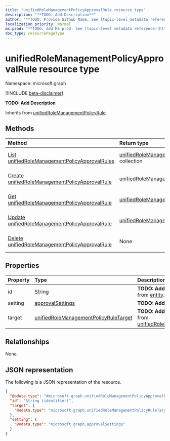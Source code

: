 ```yaml
---
title: "unifiedRoleManagementPolicyApprovalRule resource type"
description: "**TODO: Add Description**"
author: "**TODO: Provide Github Name. See [topic-level metadata reference](https://msgo.azurewebsites.net/add/document/guidelines/metadata.html#topic-level-metadata)**"
localization_priority: Normal
ms.prod: "**TODO: Add MS prod. See [topic-level metadata reference](https://msgo.azurewebsites.net/add/document/guidelines/metadata.html#topic-level-metadata)**"
doc_type: resourcePageType
---
```


# unifiedRoleManagementPolicyApprovalRule resource type

Namespace: microsoft.graph

[!INCLUDE [beta-disclaimer](../../includes/beta-disclaimer.md)]

**TODO: Add Description**


Inherits from [unifiedRoleManagementPolicyRule](../resources/unifiedrolemanagementpolicyrule.md).

## Methods
|Method|Return type|Description|
|:---|:---|:---|
|[List unifiedRoleManagementPolicyApprovalRules](../api/unifiedrolemanagementpolicyapprovalrule-list.md)|[unifiedRoleManagementPolicyApprovalRule](../resources/unifiedrolemanagementpolicyapprovalrule.md) collection|Get a list of the [unifiedRoleManagementPolicyApprovalRule](../resources/unifiedrolemanagementpolicyapprovalrule.md) objects and their properties.|
|[Create unifiedRoleManagementPolicyApprovalRule](../api/unifiedrolemanagementpolicyapprovalrule-create.md)|[unifiedRoleManagementPolicyApprovalRule](../resources/unifiedrolemanagementpolicyapprovalrule.md)|Create a new [unifiedRoleManagementPolicyApprovalRule](../resources/unifiedrolemanagementpolicyapprovalrule.md) object.|
|[Get unifiedRoleManagementPolicyApprovalRule](../api/unifiedrolemanagementpolicyapprovalrule-get.md)|[unifiedRoleManagementPolicyApprovalRule](../resources/unifiedrolemanagementpolicyapprovalrule.md)|Read the properties and relationships of an [unifiedRoleManagementPolicyApprovalRule](../resources/unifiedrolemanagementpolicyapprovalrule.md) object.|
|[Update unifiedRoleManagementPolicyApprovalRule](../api/unifiedrolemanagementpolicyapprovalrule-update.md)|[unifiedRoleManagementPolicyApprovalRule](../resources/unifiedrolemanagementpolicyapprovalrule.md)|Update the properties of an [unifiedRoleManagementPolicyApprovalRule](../resources/unifiedrolemanagementpolicyapprovalrule.md) object.|
|[Delete unifiedRoleManagementPolicyApprovalRule](../api/unifiedrolemanagementpolicyapprovalrule-delete.md)|None|Deletes an [unifiedRoleManagementPolicyApprovalRule](../resources/unifiedrolemanagementpolicyapprovalrule.md) object.|

## Properties
|Property|Type|Description|
|:---|:---|:---|
|id|String|**TODO: Add Description** Inherited from [entity](../resources/entity.md).|
|setting|[approvalSettings](../resources/approvalsettings.md)|**TODO: Add Description**|
|target|[unifiedRoleManagementPolicyRuleTarget](../resources/unifiedrolemanagementpolicyruletarget.md)|**TODO: Add Description** Inherited from [unifiedRoleManagementPolicyRule](../resources/unifiedrolemanagementpolicyrule.md).|

## Relationships
None.

## JSON representation
The following is a JSON representation of the resource.
<!-- {
  "blockType": "resource",
  "keyProperty": "id",
  "@odata.type": "microsoft.graph.unifiedRoleManagementPolicyApprovalRule",
  "baseType": "microsoft.graph.unifiedRoleManagementPolicyRule",
  "openType": false
}
-->
``` json
{
  "@odata.type": "#microsoft.graph.unifiedRoleManagementPolicyApprovalRule",
  "id": "String (identifier)",
  "target": {
    "@odata.type": "microsoft.graph.unifiedRoleManagementPolicyRuleTarget"
  },
  "setting": {
    "@odata.type": "microsoft.graph.approvalSettings"
  }
}
```

